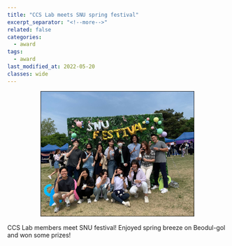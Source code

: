 ```yaml
---
title: "CCS Lab meets SNU spring festival"
excerpt_separator: "<!--more-->"
related: false
categories:
  - award
tags:
  - award
last_modified_at: 2022-05-20
classes: wide
---
```


<p align="center">
    <img width="70%" width="70%"
    src="/images/posts/post_2022_ccslab_festival.png">
</p>

CCS Lab members meet SNU festival! 
Enjoyed spring breeze on Beodul-gol and won some prizes!  
